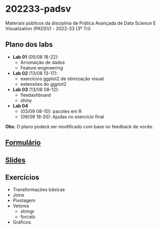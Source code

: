 # 202233-padsv

Materiais públicos da disciplina de Prática Avançada de Data Science E Visualization (PADSV) - 2022-33 (3º Tri)

## Plano dos labs

- **Lab 01** (05/08 18-22): 
    - Arrumação de dados
    - Feature engineering
- **Lab 02** (13/08 13-17): 
    - exercícios ggplot2 de otimização visual
    - extensões do ggplot2
- **Lab 03** (13/08 08-12): 
    - flexdashboard
    - shiny
- **Lab 04** 
    - (03/09 08-10): pacotes em R
    - (09/09 18-20): Ajudas no exercício final

**Obs**: O plano poderá ser modificado com base no feedback de vocês.

## [Formulário](https://docs.google.com/forms/d/e/1FAIpQLSegoM_8vAdzVwoRF_82zm_juOaAunIbx8grT7iQCBMs_M8m-Q/viewform?usp=sf_link)

## [Slides](https://padsInsper.github.io/202233-padsv/slides/)

## Exercícios

- Transformações básicas
- Joins
- Pivotagem
- Vetores
    - stringr
    - forcats
- Gráficos